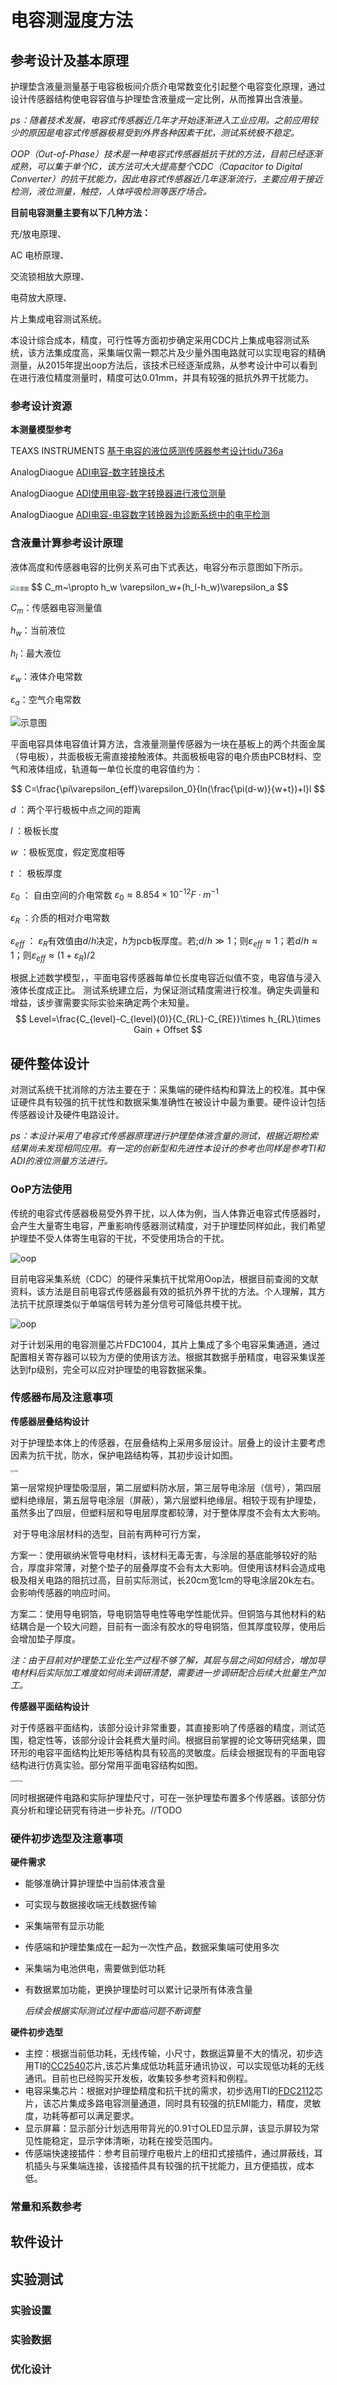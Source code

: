 # 电容测湿度方法
## 参考设计及基本原理
​		护理垫含液量测量基于电容极板间介质介电常数变化引起整个电容变化原理，通过设计传感器结构使电容容值与护理垫含液量成一定比例，从而推算出含液量。

*ps：随着技术发展，电容式传感器近几年才开始逐渐进入工业应用。之前应用较少的原因是电容式传感器极易受到外界各种因素干扰，测试系统极不稳定。*

​		*OOP（Out-of-Phase）技术是一种电容式传感器抵抗干扰的方法，目前已经逐渐成熟，可以集于单个IC，该方法可大大提高整个CDC（Capacitor to Digital Converter）的抗干扰能力，因此电容式传感器近几年逐渐流行，主要应用于接近检测，液位测量，触控，人体呼吸检测等医疗场合。*

**目前电容测量主要有以下几种方法：**

充/放电原理、

AC 电桥原理、

交流锁相放大原理、

电荷放大原理、

片上集成电容测试系统。

​		本设计综合成本，精度，可行性等方面初步确定采用CDC片上集成电容测试系统，该方法集成度高，采集端仅需一颗芯片及少量外围电路就可以实现电容的精确测量，从2015年提出oop方法后，该技术已经逐渐成熟，从参考设计中可以看到在进行液位精度测量时，精度可达0.01mm，并具有较强的抵抗外界干扰能力。

### 参考设计资源
**本测量模型参考**

TEAXS INSTRUMENTS [基于电容的液位感测传感器参考设计tidu736a](https://www.ti.com.cn/tool/cn/TIDA-00317?keyMatch=%E7%94%B5%E5%AE%B9%E6%B5%8B%E9%87%8F#tech-docs)

AnalogDiaogue [ADI电容-数字转换技术](https://www.analog.com/en/analog-dialogue/articles/capacitance-to-digital-converter-technology-healthcare.html)

AnalogDiaogue [ADI使用电容-数字转换器进行液位测量](https://www.analog.com/en/analog-dialogue/articles/liquid-level-sensing-using-cdcs.html)


AnalogDiaogue [ADI电容-电容数字转换器为诊断系统中的电平检测](https://www.analog.com/cn/analog-dialogue/articles/cdc-facilitates-level-sensing-in-diagnostic-systems.html)

### 含液量计算参考设计原理

液体高度和传感器电容的比例关系可由下式表达，电容分布示意图如下所示。

<img src="C:\WORKSPACE\doc\picture\Image2.png" alt="示意图" style="zoom: 50%;" />
$$
C_m~\propto h_w \varepsilon_w+(h_l-h_w)\varepsilon_a
$$

$C_m$：传感器电容测量值

$h_w$：当前液位

$h_l$：最大液位

$\varepsilon_w$：液体介电常数

$\varepsilon_a$：空气介电常数

![示意图](C:\WORKSPACE\doc\picture\Image5.png)

​		平面电容具体电容值计算方法，含液量测量传感器为一块在基板上的两个共面金属（导电板），共面极板无需直接接触液体。共面极板电容的电介质由PCB材料、空气和液体组成，轨道每一单位长度的电容值约为：

$$
C=\frac{\pi\varepsilon_{eff}\varepsilon_0}{ln(\frac{\pi(d-w)}{w+t})+l}l
$$

$d$ ：两个平行极板中点之间的距离

$l$ ：极板长度

$w$ ：极板宽度，假定宽度相等

$t$ ： 极板厚度

$\varepsilon_0$ ： 自由空间的介电常数 $\varepsilon_0\approx8.854\times10^{-12}F\cdot m^{-1}$

$\varepsilon_R$ ：介质的相对介电常数

$\varepsilon_{eff}$ ： $\varepsilon_R$有效值由$d/h$决定，$h$为pcb板厚度。若;$d/h\gg1$；则$\varepsilon_{eff}\approx1$；若$d/h\approx1$；则$\varepsilon_{eff}\approx(1+\varepsilon_R)/2$

根据上述数学模型，，平面电容传感器每单位长度电容近似值不变，电容值与浸入液体长度成正比。
测试系统建立后，为保证测试精度需进行校准。确定失调量和增益，该步骤需要实际实验来确定两个未知量。
$$
Level=\frac{C_{level}-C_{level}(0)}{C_{RL}-C_{RE}}\times h_{RL}\times Gain + Offset
$$



## 硬件整体设计

​		对测试系统干扰消除的方法主要在于：采集端的硬件结构和算法上的校准。其中保证硬件具有较强的抗干扰性和数据采集准确性在被设计中最为重要。硬件设计包括传感器设计及硬件电路设计。

*ps：本设计采用了电容式传感器原理进行护理垫体液含量的测试，根据近期检索结果尚未发现相同应用。有一定的创新型和先进性本设计的参考也同样是参考TI和ADI的液位测量方法进行。*

### OoP方法使用

​		传统的电容式传感器极易受外界干扰，以人体为例，当人体靠近电容式传感器时，会产生大量寄生电容，严重影响传感器测试精度，对于护理垫同样如此，我们希望护理垫不受人体寄生电容的干扰，不受使用场合的干扰。

![oop](C:\WORKSPACE\doc\picture\Image3.png)

​		目前电容采集系统（CDC）的硬件采集抗干扰常用Oop法，根据目前查阅的文献资料，该方法是目前电容式传感器最有效的抵抗外界干扰的方法。个人理解，其方法抗干扰原理类似于单端信号转为差分信号可降低共模干扰。

![oop](C:\WORKSPACE\doc\picture\Image4.png)

​		对于计划采用的电容测量芯片FDC1004，其片上集成了多个电容采集通道，通过配置相关寄存器可以较为方便的使用该方法。根据其数据手册精度，电容采集误差达到fp级别，完全可以应对护理垫的电容数据采集。

### 传感器布局及注意事项

**传感器层叠结构设计**

​		对于护理垫本体上的传感器，在层叠结构上采用多层设计。层叠上的设计主要考虑因素为抗干扰，防水，保护电路结构等，其初步设计如图。

<img src="C:\WORKSPACE\doc\picture\Image6.png" alt="ceng" style="zoom: 25%;" />

​		第一层常规护理垫吸湿层，第二层塑料防水层，第三层导电涂层（信号），第四层塑料绝缘层，第五层导电涂层（屏蔽），第六层塑料绝缘层。相较于现有护理垫，虽然多出了四层，但塑料层和导电层厚度都较薄，对于整体厚度不会有太大影响。

​		对于导电涂层材料的选型，目前有两种可行方案，

​		方案一：使用碳纳米管导电材料，该材料无毒无害，与涂层的基底能够较好的贴合，厚度非常薄，对整个垫子的层叠厚度不会有太大影响。但使用该材料会造成电极及相关电路的阻抗过高，目前实际测试，长20cm宽1cm的导电涂层20k左右。会影响传感器的响应时间。

​		方案二：使用导电铜箔，导电铜箔导电性等电学性能优异。但铜箔与其他材料的粘结耦合是一个较大问题，目前有一面涂有胶水的导电铜箔，但其厚度较厚，使用后会增加垫子厚度。

​		*注：由于目前对护理垫工业化生产过程不够了解，其层与层之间如何结合，增加导电材料后实际加工难度如何尚未调研清楚，需要进一步调研配合后续大批量生产加工。*

**传感器平面结构设计**

​		对于传感器平面结构，该部分设计非常重要，其直接影响了传感器的精度，测试范围，稳定性等，该部分设计会耗费大量时间。根据目前掌握的论文等研究结果，圆环形的电容平面结构比矩形等结构具有较高的灵敏度。后续会根据现有的平面电容结构进行仿真实验。部分常用平面电容结构如图。

<img src="C:\WORKSPACE\doc\picture\Image7.png" alt="dainrong" style="zoom:25%;" />

​		同时根据硬件电路和实际护理垫尺寸，可在一张护理垫布置多个传感器。该部分仿真分析和理论研究有待进一步补充。//TODO

### 硬件初步选型及注意事项

**硬件需求**

* 能够准确计算护理垫中当前体液含量

* 可实现与数据接收端无线数据传输

* 采集端带有显示功能

* 传感端和护理垫集成在一起为一次性产品，数据采集端可使用多次

* 采集端为电池供电，需要做到低功耗

* 有数据累加功能，更换护理垫时可以累计记录所有体液含量

  *后续会根据实际测试过程中面临问题不断调整*

**硬件初步选型**

* 主控：根据当前低功耗，无线传输，小尺寸，数据运算量不大的情况，初步选用TI的[CC2540](https://www.ti.com.cn/product/cn/CC2540?keyMatch=CC2540&tisearch=search-everything&usecase=GPN)芯片,该芯片集成低功耗蓝牙通讯协议，可以实现低功耗的无线通讯。目前也已经购买开发板，收集较多参考资料和例程。
* 电容采集芯片：根据对护理垫精度和抗干扰的需求，初步选用TI的[FDC2112](https://www.ti.com.cn/cn/lit/ds/symlink/fdc2114-q1.pdf?ts=1633059555797&ref_url=https%253A%252F%252Fwww.ti.com.cn%252Fsitesearch%252Fcn%252Fdocs%252Funiversalsearch.tsp%253FlangPref%253Dzh-CN%2526searchTerm%253D%25E7%2594%25B5%25E5%25AE%25B9%25E6%25B5%258B%25E9%2587%258F%2526nr%253D4023)芯片，该芯片集成多路电容测量通道，同时具有较强的抗EMI能力，精度，灵敏度，功耗等都可以满足要求。
* 显示屏幕：显示部分计划选用带背光的0.91寸OLED显示屏，该显示屏较为常见性能稳定，显示字体清晰，功耗在接受范围内。
* 传感端快速接插件：参考目前理疗电极片上的纽扣式接插件，通过屏蔽线，耳机插头与采集端连接，该接插件具有较强的抗干扰能力，且方便插拔，成本低。



### 常量和系数参考

## 软件设计

## 实验测试
### 实验设置
### 实验数据
### 优化设计





